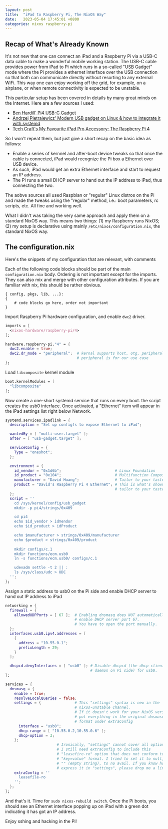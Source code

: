 ```yaml
---
layout: post
title:  "iPad to Raspberry Pi, The NixOS Way"
date:   2023-05-04 17:45:01 +0800
categories: nixos raspberry-pi
---
```


## Recap of What's Already Known

It's not new that one can connect an iPad and a Raspberry Pi via a USB-C data cable to make a wonderful mobile working station. The USB-C cable provides power from iPad to Pi which runs in a so-called "USB Gadget" mode where the Pi provides a ethernet interface over the USB connection so that both can communicate directly without resorting to any external WiFi. This way one can enjoy working off the grid, for example, on a airplane, or when remote connectivity is expected to be unstable. 

This particular setup has been covered in details by many great minds on the Internet. Here are a few sources I used:

- [Ben Hardill' Pi4 USB-C Gadget](https://www.hardill.me.uk/wordpress/2019/11/02/pi4-usb-c-gadget/)
- [Andrzej Pietraiewicz' Modern USB gadget on Linux & how to integrate it with systemd](https://www.collabora.com/news-and-blog/blog/2019/02/18/modern-usb-gadget-on-linux-and-how-to-integrate-it-with-systemd-part-1/)
- [Tech Craft's My Favourite iPad Pro Accessory: The Raspberry Pi 4](https://youtu.be/IR6sDcKo3V8)

So I won't repeat them, but just give a short recap on the basic idea as follows:

- Enable a series of kernnel and after-boot device tweaks so that once the cable is connected, iPad would recognize the Pi box a Ethernet over USB device.
- As such, iPad would get an extra Ethernet interface and start to request an IP address.
- The Pi runs a small DHCP server to hand out the IP address to iPad, thus connecting the two. 

The aobve sources all used Raspbian or "regular" Linux distros on the Pi and made the tweaks using the "regular" method, i.e.: boot parameters, rc scripts, etc. All fine and working well. 

What I didn't was taking the very same approach and apply them on a standard NixOS way. This means two things: (1) my Raspberry runs NixOS; (2) my setup is declarative using mainly `/etc/nixos/configuration.nix`, the standard NixOS way. 

## The configuration.nix 

Here's the snippets of my configuration that are relevant, with comments

Each of the following code blocks should be part of the main `configuration.nix` body. Ordering is not important except for the imports. They can also mix and merge with other configuration attributes. If you are familiar with nix, this should be rather obvious. 

```
{ config, pkgs, lib, ...}:
{
    # code blocks go here, order not important
}
```

Import Raspberry Pi hardware configuration, and enable `dwc2` driver. 

```nix
imports = [
  <nixos-hardware/raspberry-pi/4>
];

hardware.raspberry-pi."4" = {
  dwc2.enable = true;
  dwc2.dr_mode = "peripheral";  # kernal supports host, otg, peripheral modes. 
                                # peripheral is for our use case
};
```

Load `libcomposite` kernel module

```nix
boot.kernelModules = [
  "libcomposite"
];
```

Now create a one-short systemd service that runs on every boot. the script creates the usb0 interface. Once activated, a "Ethernet" item will appear in the iPad settings list right below Network.

```nix
systemd.services.ipadlink = {
  description = "Set up configfs to expose Ethernet to iPad";

  wantedBy = [ "multi-user.target" ];
  after = [ "usb-gadget.target" ];                

  serviceConfig = {
    Type = "oneshot";
  };

  environment = {
    id_vendor = "0x1d6b";                        # Linux Foundation
    id_product = "0x104";                        # Multifunction Composite Gadget     
    manufacturer = "David Huang";                # Tailor to your taste
    product = "David's Raspberry Pi 4 Ethernet"; # This is what's shown on iPad, 
                                                 # tailor to your taste
  };
  script = ''
    cd /sys/kernel/config/usb_gadget
    mkdir -p pi4/strings/0x409

    cd pi4
    echo $id_vendor > idVendor
    echo $id_product > idProduct

    echo $manufacturer > strings/0x409/manufacturer
    echo $product > strings/0x409/product
    
    mkdir configs/c.1
    mkdir functions/ecm.usb0
    ln -s functions/ecm.usb0/ configs/c.1

    udevadm settle -t 2 || :
    ls /sys/class/udc > UDC
  '';
};
```

Assign a static address to usb0 on the Pi side and enable DHCP server to hand out IP address to iPad

```nix
networking = {
  firewall = {
    allowedUDPPorts = [ 67 ];  # Enabling dnsmasq does NOT automatically 
                               # enable DHCP server port 67.
                               # You have to open the port manually. 
  };
  interfaces.usb0.ipv4.addresses = [
    {
      address = "10.55.0.1";
      prefixLength = 29;
    }
  ];

  dhcpcd.denyInterfaces = [ "usb0" ]; # Disable dhcpcd (the dhcp client 
                                      # daemon on Pi side) for usb0.
};

services = {                      
  dnsmasq = {
    enable = true;
    resolveLocalQueries = false;
    settings = {               # This "settings" syntax is new in the 
                               # nixos-unstable channel.
                               # If it doesn't work for your NixOS version, 
                               # put everything in the original dnsmasq.conf 
                               # format under extraConfig
      interface = "usb0";          
      dhcp-range = [ "10.55.0.2,10.55.0.6" ];
      dhcp-option = 3;
    };
                       # Ironically, "settings" cannot cover all options. 
                       # I still need extraConfig to include this 
                       # "leasefire-ro" option that does not conform to 
                       # "key=value" format. I tried to set it to null, 
                       # "" (empty string), to no avail. If you know how to 
                       # express it in "settings", please drop me a line.
    extraConfig = ''   
      leasefile-ro
    '';
  };
};
```  

And that's it. Time for `sudo nixos-rebuild switch`. Once the Pi boots, you should see an Ethernet interface popping up on iPad with a green dot indicating it has got an IP address. 

Enjoy sshing and hacking in the Pi!
